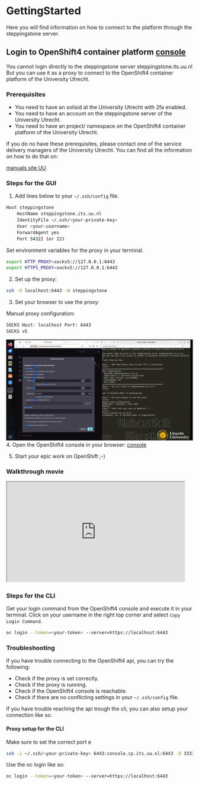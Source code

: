 # GettingStarted
Here you will find information on how to connect to the platform through the steppingstone server.

## Login to OpenShift4 container platform [console](https://console.cp.its.uu.nl)

You cannot login directly to the steppingstone server steppingstone.its.uu.nl
But you can use it as a proxy to connect to the OpenShift4 container platform of the University Utrecht.

### Prerequisites
- You need to have an solisid at the University Utrecht with 2fa enabled.
- You need to have an account on the steppingstone server of the University Utrecht.
- You need to have an project/ namespace on the OpenShift4 container platform of the University Utrecht.

If you do no have these prerequisites, please contact one of the service delivery managers of the University Utrecht.
You can find all the information on how to do that on:

[manuals site UU](https://manuals.uu.nl/)

### Steps for the GUI
1. Add lines below to your `~/.ssh/config` file.

```bash
Host steppingstone
    HostName steppingstone.its.uu.nl
    IdentityFile ~/.ssh/<your-private-key>
    User <your-username>
    ForwardAgent yes
    Port 54322 (or 22)
```
Set environment variables for the proxy in your terminal. 
```bash
export HTTP_PROXY=socks5://127.0.0.1:6443
export HTTPS_PROXY=socks5://127.0.0.1:6443
```

2. Set up the proxy:
```bash
ssh -D localhost:6443 -N steppingstone
```

3. Set your browser to use the proxy:

Manual proxy configuration:
```bash
SOCKS Host: localhost Port: 6443
SOCKS v5
```


![sockproxy.png](./images/sockproxy.png)
4. Open the OpenShift4 console in your browser: [console](https://console.cp.its.uu.nl)

5. Start your epic work on OpenShift ;-)

### Walkthrough movie
<iframe src="https://player.vimeo.com/video/932020706?badge=0&amp;autopause=0&amp;player_id=0&amp;app_id=58479" width="480" height="270" frameBorder="1" class="giphy-embed" ; allow="autoplay; fullscreen; picture-in-picture; clipboard-write"  title="oc_toegang2fa"></iframe>

### Steps for the CLI
Get your login command from the OpenShift4 console and execute it in your terminal.
Click on your username in the right top corner and select `Copy Login Command`.
```bash
oc login --token=<your-token> --server=https://localhost:6443
```

### Troubleshooting
If you have trouble connecting to the OpenShift4 api, you can try the following:
- Check if the proxy is set correctly.
- Check if the proxy is running.
- Check if the OpenShift4 console is reachable.
- Check if there are no conflicting settings in your `~/.ssh/config` file.

If you have trouble reaching the api trough the cli, you can also setup your connection like so: 
#### Proxy setup for the CLI
Make sure to set the correct port e
```bash
ssh -i ~/.ssh/<your-private-key> 6443:console.cp.its.uu.nl:6443 -D 3333 <your-username>@steppingstone.its.uu.nl 
```
Use the oc login like so:
```bash
oc login --token=<your-token> --server=https://localhost:6443
``` 
